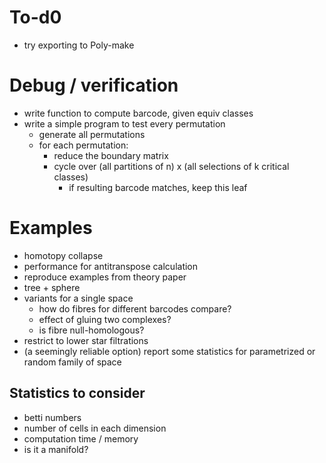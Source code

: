





# To-d0

* try exporting to Poly-make

# Debug / verification

* write function to compute barcode, given equiv classes
* write a simple program to test every permutation
    + generate all permutations
    + for each permutation:
        + reduce the boundary matrix
        + cycle over (all partitions of n) x (all selections of k critical classes)
            + if resulting barcode matches, keep this leaf


# Examples

- homotopy collapse
- performance for antitranspose calculation
- reproduce examples from theory paper
- tree + sphere
- variants for a single space
    * how do fibres for different barcodes compare? 
    * effect of gluing two complexes?
    * is fibre null-homologous?
- restrict to lower star filtrations
- (a seemingly reliable option) report some statistics for parametrized or random family of space

## Statistics to consider

- betti numbers
- number of cells in each dimension
- computation time / memory
- is it a manifold?
